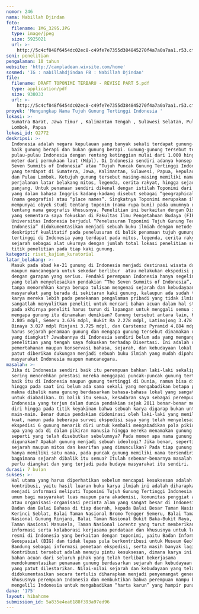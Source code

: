 ```yaml
---
nomor: 246
nama: Nabillah Djindan
foto:
  filename: IMG_3295.JPG
  type: image/jpeg
  size: 5925021
  url: >-
    http://5c4cf848f6454dc02ec8-c49fe7e7355d384845270f4a7a0a7aa1.r53.cf2.rackcdn.com/25540e47-18f2-4e60-a755-5a72d674376a/IMG_3295.JPG
seni: penelitian
pengalaman: 10 tahun
website: 'http://campladean.wixsite.com/home'
sosmed: 'IG : nabillahdjindan FB : Nabillah Djindan'
file:
  filename: DRAFT TOPONIMI TERBARU - REVISI PART 5.pdf
  type: application/pdf
  size: 938033
  url: >-
    http://5c4cf848f6454dc02ec8-c49fe7e7355d384845270f4a7a0a7aa1.r53.cf2.rackcdn.com/a4f4b6a4-3c65-4fe8-b287-b9fd90ebb4bd/DRAFT%20TOPONIMI%20TERBARU%20-%20REVISI%20PART%205.pdf
proyek: 'Mengungkap Nama Tujuh Gunung Tertinggi Indonesia '
lokasi: >-
  Sumatra Barat, Jawa Timur , Kalimantan Tengah , Sulawesi Selatan, Pulau Seram,
  Lombok, Papua
lokasi_id: Q2772
deskripsi: >-
  Indonesia adalah negara kepulauan yang banyak sekali terdapat gunung-gunung,
  baik gunung berapi dan bukan gunung berapi. Gunung-gunung tersebut tersebar di
  pulau-pulau Indonesia dengan rentang ketinggian mulai dari 1.000 hingga 4.000
  meter dari permukaan laut (Mdpl). Di Indonesia sendiri adanya konsep “The
  Seven Summits of Indonesia” atau “Tujuh Puncak Gunung Tertinggi Indonesia”
  yang terdapat di Sumatera, Jawa, Kalimantan, Sulawesi, Papua, kepulauan Maluku
  dan Pulau Lombok. Ketujuh gunung tersebut masing-masing memiliki nama dari
  perjalanan latar belakang mitos, legenda, cerita rakyat, hingga sejarah yang
  panjang. Untuk penamaan sendiri dikenal dengan istilah Toponimi dari “toponym”
  yang dalam bahasa Inggris kadang-kadang disebut sebagai “geographical names”
  (nama geografis) atau “place names”. Singkatnya Toponimi merupakan ilmu yang
  mempunyai obyek studi tentang toponim (nama rupa bumi) pada umumnya dan
  tentang nama geografis khususnya. Penelitian ini berkaitan dengan Disertasi
  yang sementara saya fokuskan di Fakultas Ilmu Pengetahuan Budaya (FIB)
  Universitas Indonesia berjudul “Penelusuran Toponimi Tujuh Gunung Tertinggi
  Indonesia” didokumentasikan menjadi sebuah buku ilmiah dengan metode
  deskriptif kualitatif pada penelusuran di balik penamaan tujuh gunung
  tertinggi di Indonesia yang terdapat pada mitos, legenda, cerita rakyat, dan
  sejarah sebagai alat ukurnya dengan jumlah total lokasi penelitian sebanyak 56
  titik penelitian pada tiap kaki gunung.
kategori: riset_kajian_kuratorial
latar_belakang: >-
  Masuk pada abad ke-21 gunung di Indonesia menjadi destinasi wisata domestik
  maupun mancanegara untuk sekedar berlibur  atau melakukan ekspedisi pendakian
  dengan garapan yang serius. Pendaki perempuan Indonesia hanya segelintir saja
  yang telah menyelesaikan pendakian “The Seven Summits of Indonesia”, itu pun
  tanpa menorehkan karya berupa tulisan mengenai sejarah dan kebudayaan
  masyarakat yang berada di sekitaran kaki gunung, kalaupun ada sudah tentu
  karya mereka lebih pada penekanan pengalaman pribadi yang tidak ilmiah dan itu
  sangatlah menyulitkan peneliti untuk mencari bahan acuan dalam hal studi dan
  pada akhirnya peneliti harus turun di lapangan untuk menggali semua informasi
  mengapa gunung itu dinamakan demikian? Gunung tersebut antara lain, Kerinci
  3.805 mdpl, Semeru 3.676 mdpl, Bukit Ra 2.278 mdpl, Latimojong 3.478 mdpl,
  Binaya 3.027 mdpl Rinjani 3.725 mdpl, dan Carstensz Pyramid 4.884 mdpl. Kenapa
  harus sejarah penamaan gunung dan mengapa gunung tersebut dinamakan demikian
  yang diangkat? Jawabannya di Indonesia sendiri belum ada yang mengangkat
  penelitian yang tengah saya fokuskan terhadap Disertasi. Ini adalah upaya
  pemertahanan maupun konservasi bahasa, sejarah, dan kebudayaan lokal yang
  patut diberikan dukungan menjadi sebuah buku ilmiah yang mudah dipahami oleh
  masyarakat Indonesia maupun mancanegara. 
masalah: >-
  Jika di Indonesia sendiri baik itu perempuan bahkan laki-laki sekalipun yang
  sering menorehkan prestasi mereka menggapai puncak-puncak gunung tertinggi
  baik itu di Indonesia maupun gunung tertinggi di Dunia, namun bisa dibuktikan
  hingga pada saat ini belum ada sama sekali yang mengabadikan betapa pentingnya
  makna dibalik nama gunung berdasarkan bahasa-bahasa lokal yang sangat kaya
  untuk diabadikan. Di balik itu semua, kesadaran saya sebagai perempuan
  Indonesia yang terjun dalam dunia pendakian sejak 2011 benar-benar memfokuskan
  diri hingga pada titik keyakinan bahwa sebuah karya digarap bukan untuk
  main-main. Benar dunia pendakian didominasi oleh laki-laki yang memiliki fisik
  kuat, namun pada beberapa survei ekspedisi saya yang telah menyelesaikan
  ekspedisi 6 gunung menarik diri untuk kembali mengabadikan pola pikir seperti
  apa yang ada di dalam pikiran manusia hingga mereka menamakan gunung tersebut
  seperti yang telah disebutkan sebelumnya? Pada momen apa nama gunung itu
  digunakan? Apakah gunung menjadi sebuah ideologi? Jika benar, seperti apa
  sejarah maupun mitos dan kearifan yang dimunculkan? Pada tiap gunung tidak
  hanya memiliki satu nama, pada puncak gunung memiliki nama tersendiri dan
  bagaimana sejarah dibalik itu semua? Itulah sebenar-benarnya masalah yang
  perlu diangkat dan yang terjadi pada budaya masyarakat itu sendiri.
durasi: 7 bulan
sukses: >-
  Hal utama yang harus diperhatikan sebelum mencapai kesuksesan adalah
  kontribusi, yaitu hasil luaran buku karya ilmiah ini adalah diharapkan dapat
  menjadi informasi meliputi Toponimi Tujuh Gunung Tertinggi Indonesia secara
  umum bagi masyarakat luas maupun para akademisi, komunitas penggiat alam bebas
  atau organisasi-organisasi pecinta alam yang sangat besar di Indonesia, untuk
  Badan dan Balai Bahasa di tiap daerah, kepada Balai Besar Taman Nasional
  Kerinci Seblat, Balai Taman Nasional Bromo Tengger Semeru, Balai Taman
  Nasional Gunung Rinjani, Balai Taman Nasional Bukit Baka-Bukit Raya, Balai
  Taman Nasional Manusela, Taman Nasional Lorentz yang turut memberikan
  informasi serta kolaborasi kerjasama pendataan dan khususnya untuk lembaga
  resmi di Indonesia yang berkaitan dengan toponimi, yaitu Badan Informasi
  Geospasial (BIG) dan tidak lepas pula berkontribusi untuk Museum Geologi
  Bandung sebagai informasi pemetaan ekspedisi, serta masih banyak lagi.
  Kontribusi tersebut adalah menuju pintu kesuksesan, dimana karya ini menjadi
  bahan acuan dari seluruh pihak yang telah terlibat bekerjasama
  mendokumentasikan penamaan gunung berdasarkan sejarah dan kebudayaan Indonesia
  yang patut dilestarikan. Nilai-nilai sejarah dan kebudayaan yang telah
  didokumentasikan secara tertulis diharapkan menjadi penyemangat generasi muda
  khususnya perempuan Indonesia dan membuktikan bahwa perempuan mampu berjuang
  mengelili Indonesia untuk mengabadikan “harta karun” yang hampir punah.  
dana: '175'
layout: hibahcme
submission_id: 5a835e4ea6188f393a97ed96
---
```

